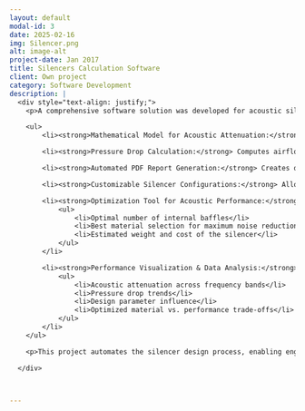 ```yaml
---
layout: default
modal-id: 3
date: 2025-02-16
img: Silencer.png
alt: image-alt
project-date: Jan 2017
title: Silencers Calculation Software 
client: Own project
category: Software Development
description: |
  <div style="text-align: justify;">
    <p>A comprehensive software solution was developed for acoustic silencer modeling, optimization, and automated report generation. This tool integrates advanced mathematical modeling with industrial design parameters to optimize noise attenuation, pressure drop, and cost estimation.</p>

    <ul>
        <li><strong>Mathematical Model for Acoustic Attenuation:</strong> Predicts noise reduction across multiple frequency bands based on silencer geometry and airflow characteristics.</li>

        <li><strong>Pressure Drop Calculation:</strong> Computes airflow resistance through the silencer, ensuring optimized design without excessive energy loss.</li>

        <li><strong>Automated PDF Report Generation:</strong> Creates detailed reports with silencer specifications, performance metrics, and graphical representations of acoustic attenuation.</li>

        <li><strong>Customizable Silencer Configurations:</strong> Allows selection of different baffle membranes and geometric parameters to tailor performance to specific industrial needs.</li>

        <li><strong>Optimization Tool for Acoustic Performance:</strong> Implements an intelligent optimization algorithm that automatically determines the best silencer configuration based on input parameters such as height, depth, and length. The tool calculates:
            <ul>
                <li>Optimal number of internal baffles</li>
                <li>Best material selection for maximum noise reduction</li>
                <li>Estimated weight and cost of the silencer</li>
            </ul>
        </li>

        <li><strong>Performance Visualization & Data Analysis:</strong> Generates graphical representations, including:
            <ul>
                <li>Acoustic attenuation across frequency bands</li>
                <li>Pressure drop trends</li>
                <li>Design parameter influence</li>
                <li>Optimized material vs. performance trade-offs</li>
            </ul>
        </li>
    </ul>

    <p>This project automates the silencer design process, enabling engineers to optimize noise control solutions efficiently. By integrating precise mathematical models with an intelligent optimization engine and an intuitive reporting system, the tool streamlines industrial acoustic analysis and enhances decision-making.</p>

  </div>



---
```

